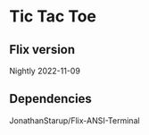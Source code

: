 # Tic Tac Toe

## Flix version
Nightly 2022-11-09

## Dependencies
JonathanStarup/Flix-ANSI-Terminal
